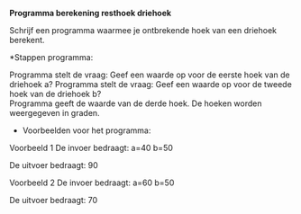 **Programma berekening resthoek driehoek**

Schrijf een programma waarmee je ontbrekende hoek van een driehoek berekent. 

*Stappen programma:

Programma stelt de vraag: Geef een waarde op voor de eerste hoek van de driehoek a? 
Programma stelt de vraag: Geef een waarde op voor de tweede hoek van de driehoek b?  
Programma geeft de waarde van de derde hoek. De hoeken worden weergegeven in graden.

* Voorbeelden voor het programma:

Voorbeeld 1 De invoer bedraagt: a=40 b=50

De uitvoer bedraagt: 90 

Voorbeeld 2 De invoer bedraagt: a=60 b=50

De uitvoer bedraagt: 70

